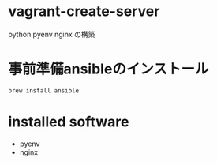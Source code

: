 vagrant-create-server
==============

python pyenv nginx の構築

# 事前準備ansibleのインストール
```shell
brew install ansible
```

# installed software
- pyenv
- nginx

